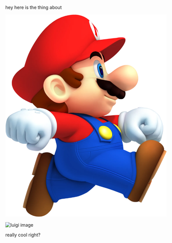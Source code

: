 hey here is the thing about 

![mario image](../images/blog/mario.webp)

![luigi image](../../images/luigi.png)

really cool right?